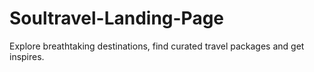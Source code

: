# Soultravel-Landing-Page
Explore breathtaking destinations, find curated travel packages and get inspires.
